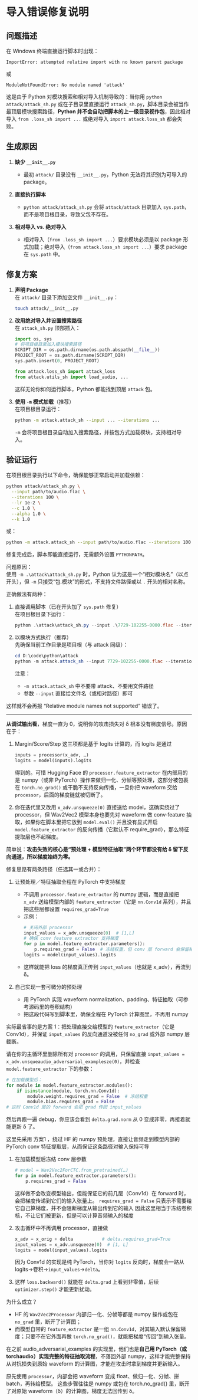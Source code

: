 # 导入错误修复说明

## 问题描述

在 Windows 终端直接运行脚本时出现：
```
ImportError: attempted relative import with no known parent package
```  
或
```
ModuleNotFoundError: No module named 'attack'
```

这是由于 Python 对模块搜索和相对导入机制导致的：当你用 `python attack/attack_sh.py` 或在子目录里直接运行 `attack_sh.py`，脚本目录会被当作最顶层模块搜索路径，**Python 并不会自动把脚本的上一级目录视作包**，因此相对导入 `from .loss_sh import ...` 或绝对导入 `import attack.loss_sh` 都会失败。

## 生成原因

1. **缺少 `__init__.py`**  
   - 最初 `attack/` 目录没有 `__init__.py`，Python 无法将其识别为可导入的 package。  

2. **直接执行脚本**  
   - `python attack/attack_sh.py` 会将 `attack/attack` 目录加入 `sys.path`，而不是项目根目录，导致父包不存在。  

3. **相对导入 vs. 绝对导入**  
   - 相对导入（`from .loss_sh import ...`）要求模块必须是以 package 形式加载；绝对导入（`from attack.loss_sh import ...`）要求 package 在 `sys.path` 中。

## 修复方案

1. **声明 Package**  
   在 `attack/` 目录下添加空文件 `__init__.py`：
   ```bash
   touch attack/__init__.py
   ```  

2. **改用绝对导入并设置搜索路径**  
   在 `attack_sh.py` 顶部插入：
   ```python
   import os, sys
   # 将项目根目录加入模块搜索路径
   SCRIPT_DIR = os.path.dirname(os.path.abspath(__file__))
   PROJECT_ROOT = os.path.dirname(SCRIPT_DIR)
   sys.path.insert(0, PROJECT_ROOT)
   
   from attack.loss_sh import attack_loss
   from attack.utils_sh import load_audio, ...
   ```  
   这样无论你如何运行脚本，Python 都能找到顶层 `attack` 包。  

3. **使用 `-m` 模式加载**（推荐）  
   在项目根目录运行：
   ```bash
   python -m attack.attack_sh --input ... --iterations ...
   ```  
   `-m` 会将项目根目录自动加入搜索路径，并按包方式加载模块，支持相对导入。

## 验证运行

在项目根目录执行以下命令，确保能够正常启动并加载依赖：
```bash
python attack/attack_sh.py \
  --input path/to/audio.flac \
  --iterations 100 \
  --lr 1e-2 \
  --c 1.0 \
  --alpha 1.0 \
  --k 1.0
```
或：
```bash
python -m attack.attack_sh --input path/to/audio.flac --iterations 100 --lr 1e-2 --c 1.0 --alpha 1.0 --k 1.0
```

修复完成后，脚本即能直接运行，无需额外设置 `PYTHONPATH`。


问题原因：  
使用 `-m .\attack\attack_sh.py` 时，Python 认为这是一个“相对模块名”（以点开头），但 `-m` 只接受“包.模块”的形式，不支持文件路径或以 `.` 开头的相对名称。

正确做法有两种：

1. 直接调用脚本（已在开头加了 `sys.path` 修复）  
   在项目根目录下运行：  
   ```powershell
   python .\attack\attack_sh.py --input .\7729-102255-0000.flac --iterations 1000 --lr 1e-2 --c 1.0 --alpha 1.0 --k 1.0
   ```

2. 以模块方式执行（推荐）  
   先确保当前工作目录是项目根（与 attack 同级）：  
   ```powershell
   cd D:\code\python\attack
   python -m attack.attack_sh --input 7729-102255-0000.flac --iterations 1000 --lr 1e-2 --c 1.0 --alpha 1.0 --k 1.0
   ```  
   注意：
   - `-m attack.attack_sh` 中不要带 attack、不要用文件路径  
   - 参数 `--input` 直接给文件名（或相对路径）即可  

这样就不会再报 “Relative module names not supported” 错误了。


---


**从调试输出看**，梯度一直为 0，说明你的攻击损失对 δ 根本没有梯度信号。原因在于：

1. Margin/Score/Step 这三项都是基于 logits 计算的，而 logits 是通过  
   ```python
   inputs = processor(x_adv, …)
   logits = model(inputs).logits
   ```  
   得到的。可惜 Hugging Face 的 `processor.feature_extractor` 在内部用的是 numpy（或非 PyTorch）操作来做归一化、分帧等预处理，这部分被包裹在 `torch.no_grad()` 或干脆不支持反向传播，一旦你把 waveform 交给 `processor`，后面的梯度链就被切断了。

2. 你在迭代里又改用 `x_adv.unsqueeze(0)` 直接送给 model，这确实绕过了 processor，但 Wav2Vec2 模型本身也要先对 waveform 做 conv‐feature 抽取，如果你在脚本里把它放到 `model.eval()` 并且没有显式开启 `model.feature_extractor` 的反向传播（它默认不 require_grad），那么特征提取层也不起梯度。

简单说：**攻击失效的核心是“预处理 + 模型特征抽取”两个环节都没有给 δ 留下反向通道，所以梯度始终为零。**

修复思路有两条路径（任选其一或合并）：

1. 让预处理／特征抽取全程在 PyTorch 中支持梯度  
   - 不调用 `processor.feature_extractor` 的 numpy 逻辑，而是直接把 `x_adv` 送给模型内部的 `feature_extractor`（它是 `nn.Conv1d` 系列），并且把这些层都设置 `requires_grad=True`  
   - 示例：  
     ```python
     # 关闭外部 processor
     input_values = x_adv.unsqueeze(0)  # [1,L]
     # 确保 conv feature extractor 支持梯度
     for p in model.feature_extractor.parameters():
         p.requires_grad = False  # 冻结权重，但 conv 层 forward 会保留梯度到输入
     logits = model(input_values).logits
     ```
   - 这样就能把 loss 的梯度真正传到 `input_values`（也就是 x_adv），再流到 δ。

2. 自己实现一套可微分的预处理  
   - 用 PyTorch 实现 waveform normalization、padding、特征抽取（可参考源码里的卷积结构）  
   - 把这段代码写到脚本里，确保全程在 PyTorch 计算图里，不再用 numpy

实际最省事的是方案 1：把处理直接交给模型的 `feature_extractor`（它是 Conv1d），并保证 `input_values` 的反向通道没被任何 `no_grad` 或外部 numpy 层截断。  

请在你的主循环里删除所有对 `processor` 的调用，只保留直接 `input_values = x_adv.unsqueaudio_adversarial_examplesze(0)`，并检查 `model.feature_extractor` 下的参数：

```python
# 在加载模型后：
for module in model.feature_extractor.modules():
    if isinstance(module, torch.nn.Conv1d):
        module.weight.requires_grad = False  # 冻结权重
        module.bias.requires_grad = False
# 这时 Conv1d 层的 forward 会把 grad 传回 input_values
```

然后再跑一遍 debug，你应该会看到 `delta.grad.norm` 从 0 变成非零，再接着就能更新 δ 了。  

这里先采用 方案1 ，绕过 HF 的 numpy 预处理，直接让音频走到模型内部的 PyTorch conv 特征提取层，从而保证这条路径对输入保持可导

1. 在加载模型后冻结 conv 层参数  
   ```python
   # model = Wav2Vec2ForCTC.from_pretrained(…)
   for p in model.feature_extractor.parameters():
       p.requires_grad = False
   ```
   这样做不会改变模型输出，但能保证它的前几层（Conv1d）在 forward 时，会把梯度传递到它们的输入张量上。
   `requires_grad = False` 只表示不需要给它自己算梯度，并不会阻断梯度从输出传到它的输入
   因此这里相当于冻结卷积核，不让它们被更新，但是可以计算音频输入的梯度

2. 攻击循环中不再调用 processor，直接做  
   ```python
   x_adv = x_orig + delta           # delta.requires_grad=True
   input_values = x_adv.unsqueeze(0)  # [1, L]
   logits = model(input_values).logits
   ```
   因为 Conv1d 的实现是纯 PyTorch，当你对 `logits` 反向时，梯度会一路从 logits→卷积→`input_values`→`delta`。

3. 这样 `loss.backward()` 就能在 `delta.grad` 上看到非零值，后续 `optimizer.step()` 才能更新扰动。

为什么成立？  
- HF 的 `Wav2Vec2Processor` 内部归一化、分帧等都是 numpy 操作或包在 `no_grad` 里，断开了计算图；  
- 而模型自带的 `feature_extractor` 是一组 `nn.Conv1d`，对其输入默认保留梯度；只要不在它外面再做 `torch.no_grad()`，就能把梯度“传回”到输入张量。

在之前 audio_adversarial_examples 的实现里，他们也是**自己用 PyTorch（或 torchaudio）实现完整的特征抽取流程**，不落回外部 numpy，这样才能完整保持从对抗损失到原始 waveform 的计算图，才能在攻击时拿到梯度并更新输入。

原先使用 `processor`，内部会把 waveform 变成 float、做归一化、分帧、拼 batch，再转给模型。
这些步骤往往是 numpy 或包在 torch.no_grad() 里，断开了对原始 waveform（δ）的计算图，梯度无法回传到 δ。